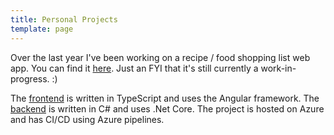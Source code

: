 ```yaml
---
title: Personal Projects
template: page
---
```


Over the last year I've been working on a recipe / food shopping list web app. You can find it [here](https://recipeasy.z33.web.core.windows.net/). Just an FYI that it's still currently a work-in-progress. :)

The [frontend](https://github.com/aellwood/recipeasy) is written in TypeScript and uses the Angular framework. The [backend](https://github.com/aellwood/recipeasy-api) is written in C# and uses .Net Core. The project is hosted on Azure and has CI/CD using Azure pipelines.